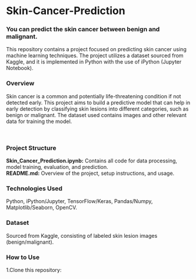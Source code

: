 # Skin-Cancer-Prediction

<h3>You can predict the skin cancer between benign and malignant.</h3>
<p>This repository contains a project focused on predicting skin cancer using machine learning techniques. The project utilizes a dataset sourced from Kaggle, and it is implemented in Python with the use of iPython (Jupyter Notebook).</p>

<h3>Overview</h3>
<P>Skin cancer is a common and potentially life-threatening condition if not detected early. This project aims to build a predictive model that can help in early detection by classifying skin lesions into different categories, such as benign or malignant. The dataset used contains images and other relevant data for training the model.</P><br>

<h3>Project Structure</h3>
<p><b>Skin_Cancer_Prediction.ipynb:</b> Contains all code for data processing, model training, evaluation, and prediction.<br>
<b>README.md:</b> Overview of the project, setup instructions, and usage.</p>

<h3>Technologies Used</h3>
<p>Python, iPython/Jupyter, TensorFlow/Keras, Pandas/Numpy, Matplotlib/Seaborn, OpenCV.</p>

<h3>Dataset</h3>
<p>Sourced from Kaggle, consisting of labeled skin lesion images (benign/malignant).</p>

<h3>How to Use</h3>
1.Clone this repository:<br>

